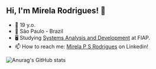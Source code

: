 ## Hi, I'm Mirela Rodrigues! 🌱

- 🚀 19 y.o.
- 📍 São Paulo - Brazil
- 🖥 Studying [Systems Analysis and Development](https://www.fiap.com.br/graduacao/tecnologo/analise-e-desenvolvimento-de-sistemas/) at FIAP.
- 📫 How to reach me: [Mirela P S Rodrigues](https://www.linkedin.com/in/mirela-p-s-rodrigues-26344b2b6/) on Linkedin!

<!-- GitHub Stats -->
  ![Anurag's GitHub stats](https://github-readme-stats.vercel.app/api?username=mirelapsr&show_icons=true&theme=transparent) 

  
<!--
**mirelapsr/mirelapsr** is a ✨ _special_ ✨ repository because its `README.md` (this file) appears on your GitHub profile.

Here are some ideas to get you started:

- 🔭 I’m currently working on ...
- 🌱 I’m currently learning ...
- 👯 I’m looking to collaborate on ...
- 🤔 I’m looking for help with ...
- 💬 Ask me about ...
- 📫 How to reach me: ...
- 😄 Pronouns: ...
- ⚡ Fun fact: ...
-->
